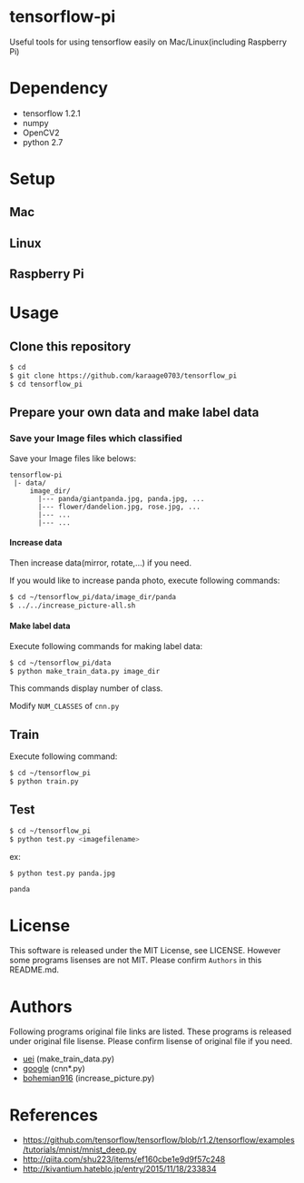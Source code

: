 # tensorflow-pi
Useful tools for using tensorflow easily on Mac/Linux(including Raspberry Pi)

# Dependency

- tensorflow 1.2.1
- numpy
- OpenCV2
- python 2.7

# Setup
## Mac

## Linux


## Raspberry Pi

# Usage

## Clone this repository
```sh
$ cd
$ git clone https://github.com/karaage0703/tensorflow_pi
$ cd tensorflow_pi
```

## Prepare your own data and make label data
### Save your Image files which classified
Save your Image files like belows:

```
tensorflow-pi
 |- data/
     image_dir/
       |--- panda/giantpanda.jpg, panda.jpg, ...
       |--- flower/dandelion.jpg, rose.jpg, ...
       |--- ...
       |--- ...
```

#### Increase data
Then increase data(mirror, rotate,...) if you need.

If you would like to increase panda photo, execute following commands:
```sh
$ cd ~/tensorflow_pi/data/image_dir/panda
$ ../../increase_picture-all.sh
```


#### Make label data
Execute following commands for making label data:
```sh
$ cd ~/tensorflow_pi/data
$ python make_train_data.py image_dir
```

This commands display number of class.

Modify `NUM_CLASSES` of `cnn.py`

## Train
Execute following command:
```sh
$ cd ~/tensorflow_pi
$ python train.py
```

## Test
```sh
$ cd ~/tensorflow_pi
$ python test.py <imagefilename>
```

ex:

```sh
$ python test.py panda.jpg
```

```
panda
```


# License
This software is released under the MIT License, see LICENSE.
However some programs lisenses are not MIT. Please confirm `Authors` in this README.md.

# Authors
Following programs original file links are listed. These programs is released under original file lisense.
Please confirm lisense of original file if you need.

- [uei](https://github.com/uei/deel) (make_train_data.py)
- [google](https://github.com/tensorflow/tensorflow) (cnn*.py)
- [bohemian916](https://github.com/bohemian916/deeplearning_tool) (increase_picture.py)

# References
- https://github.com/tensorflow/tensorflow/blob/r1.2/tensorflow/examples/tutorials/mnist/mnist_deep.py
- http://qiita.com/shu223/items/ef160cbe1e9d9f57c248
- http://kivantium.hateblo.jp/entry/2015/11/18/233834

